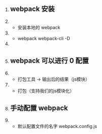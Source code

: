 1. ## webpack 安装
2. - 安装本地的 webpack
3. - webpack webpack-cli -D
4. 
5. ## webpack 可以进行 0 配置
6.  - 打包工具 -> 输出后的结果（js模块）
7. - 打包（支持我们的js模块化）

9. ## 手动配置 webpack
10. - 默认配置文件的名字 webpack.config.js